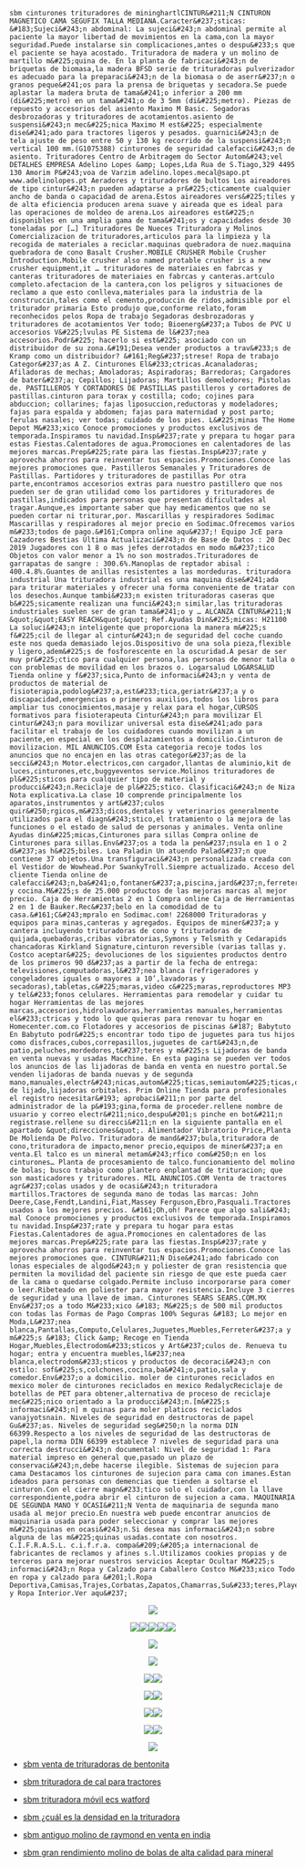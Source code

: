 
```
sbm cinturones trituradores de mininghartlCINTUR&#211;N CINTURON MAGNETICO CAMA SEGUFIX TALLA MEDIANA.Caracter&#237;sticas: &#183;Sujeci&#243;n abdominal: La sujeci&#243;n abdominal permite al paciente la mayor libertad de movimientos en la cama,con la mayor seguridad.Puede instalarse sin complicaciones,antes o despu&#233;s que el paciente se haya acostado. Trituradora de madera y un molino de martillo m&#225;quina de. En la planta de fabricaci&#243;n de briquetas de biomasa,la madera BFSD serie de trituradoras pulverizador es adecuado para la preparaci&#243;n de la biomasa o de aserr&#237;n o granos peque&#241;os para la prensa de briquetas y secadora.Se puede aplastar la madera bruta de tama&#241;o inferior a 200 mm (di&#225;metro) en un tama&#241;o de 3 5mm (di&#225;metro). Piezas de repuesto y accesorios del asiento Maximo M Basic. Segadoras desbrozadoras y trituradores de acotamientos.asiento de suspensi&#243;n mec&#225;nica Maximo M est&#225; especialmente dise&#241;ado para tractores ligeros y pesados. guarnici&#243;n de tela ajuste de peso entre 50 y 130 kg recorrido de la suspensi&#243;n vertical 100 mm.(G1075388) cinturones de seguridad calefacci&#243;n de asiento. Trituradores Centro de Arbitragem do Sector Autom&#243;vel DETALHES EMPRESA Adelino Lopes &amp; Lopes,Lda Rua de S.Tiago,329 4495 130 Amorim P&#243;voa de Varzim adelino.lopes.mecal@sapo.pt www.adelinolopes.pt Aeradores y trituradores de bultos Los aireadores de tipo cintur&#243;n pueden adaptarse a pr&#225;cticamente cualquier ancho de banda o capacidad de arena.Estos aireadores vers&#225;tiles y de alta eficiencia producen arena suave y aireada que es ideal para las operaciones de moldeo de arena.Los aireadores est&#225;n disponibles en una amplia gama de tama&#241;os y capacidades desde 30 toneladas por […] Trituradores De Nueces Trituradora y Molinos Comercializacion de trituradores,articulos para la limpieza y la recogida de materiales a reciclar.maquinas quebradora de nuez.maquina quebradora de cono Basalt Crusher.MOBILE CRUSHER Mobile Crusher Introduction.Mobile crusher also named protable crusher is a new crusher equipment,it … trituradores de materiaies en fabrcas y canteras trituradores de materiaies en fabrcas y canteras.artculo completo.afectacion de la cantera,con los peligros y situaciones de reclamo a que esto conlleva,materiales para la industria de la construccin,tales como el cemento,produccin de ridos,admisible por el triturador primaria Esto produjo que,conforme relato,foram reconhecidos pelos Ropa de trabajo Segadoras desbrozadoras y trituradores de acotamientos Ver todo; Bioenerg&#237;a Tubos de PVC U accesorios V&#225;lvulas PE Sistema de l&#237;nea accesorios.Podr&#225; hacerlo si est&#225; asociado con un distribuidor de su zona.&#191;Desea vender productos a trav&#233;s de Kramp como un distribuidor? &#161;Reg&#237;strese! Ropa de trabajo Categor&#237;as A Z. Cinturones El&#233;ctricas.Acanaladoras; Afiladoras de mechas; Amoladoras; Aspiradoras; Barredoras; Cargadores de bater&#237;a; Cepillos; Lijadoras; Martillos demoledores; Pistolas de. PASTILLEROS Y CORTADORES DE PASTILLAS pastilleros y cortadores de pastillas.cinturon para torax y costilla; codo; cojines para abduccion; collarines; fajas liposuccion,reductoras y modeladores; fajas para espalda y abdomen; fajas para maternidad y post parto; ferulas nasales; ver todas; cuidado de los pies. L&#225;minas The Home Depot M&#233;xico Conoce promociones y productos exclusivos de temporada.Inspiramos tu navidad.Insp&#237;rate y prepara tu hogar para estas Fiestas.Calentadores de agua.Promociones en calentadores de las mejores marcas.Prep&#225;rate para las fiestas.Insp&#237;rate y aprovecha ahorros para reinventar tus espacios.Promociones.Conoce las mejores promociones que. Pastilleros Semanales y Trituradores de Pastillas. Partidores y trituradores de pastillas Por otra parte,encontramos accesorios extras para nuestro pastillero que nos pueden ser de gran utilidad como los partidores y trituradores de pastillas,indicados para personas que presentan dificultades al tragar.Aunque,es importante saber que hay medicamentos que no se pueden cortar ni triturar,por. Mascarillas y respiradores Sodimac Mascarillas y respiradores al mejor precio en Sodimac.Ofrecemos varios m&#233;todos de pago.&#161;Compra online aqu&#237;! Equipo JcE para Cazadores Bestias Ultima Actualizaci&#243;n de Base de Datos : 20 Dec 2019 Jugadores con 1 8 o mas jefes derrotados en modo m&#237;tico Objetos con valor menor a 1% no son mostrados.Trituradores de garrapatas de sangre : 300.6%.Manoplas de reptador abisal : 400.4.8%.Guantes de anillas resistentes a las mordeduras. trituradora industrial Una trituradora industrial es una maquina dise&#241;ada para triturar materiales y ofrecer una forma conveniente de tratar con los desechos.Aunque tambi&#233;n existen trituradoras caseras que b&#225;sicamente realizan una funci&#243;n similar,las trituradoras industriales suelen ser de gran tama&#241;o y … ALCANZA CINTUR&#211;N &quot;&quot;EASY REACH&quot;&quot; Ref.Ayudas Din&#225;micas: H21100 La soluci&#243;n inteligente que proporciona la manera m&#225;s f&#225;cil de llegar al cintur&#243;n de seguridad del coche cuando este nos queda demasiado lejos.Dispositivo de una sola pieza,flexible y ligero,adem&#225;s de fosforescente en la oscuridad.A pesar de ser muy pr&#225;ctico para cualquier persona,las personas de menor talla o con problemas de movilidad en los brazos o. Logarsalud LOGARSALUD Tienda online y f&#237;sica,Punto de informaci&#243;n y venta de productos de material de fisioterapia,podolog&#237;a,est&#233;tica,geriatr&#237;a y o discapacidad,emergencias o primeros auxilios,todos los libros para ampliar tus conocimientos,masaje y relax para el hogar,CURSOS formativos para fisioterapeuta Cintur&#243;n para movilizar El cintur&#243;n para movilizar universal esta dise&#241;ado para facilitar el trabajo de los cuidadores cuando movilizan a un paciente,en especial en los desplazamientos a domicilio.Cinturon de movilizacion. MIL ANUNCIOS.COM Esta categoria recoje todos los anuncios que no encajen en las otras categor&#237;as de la secci&#243;n Motor.electricos,con cargador,llantas de aluminio,kit de luces,cinturones,etc,buggyeventos service.Molinos trituradores de pl&#225;sticos para cualquier tipo de material y producci&#243;n.Reciclaje de pl&#225;stico. Clasificaci&#243;n de Niza Nota explicativa.La clase 10 comprende principalmente los aparatos,instrumentos y art&#237;culos quir&#250;rgicos,m&#233;dicos,dentales y veterinarios generalmente utilizados para el diagn&#243;stico,el tratamiento o la mejora de las funciones o el estado de salud de personas y animales. Venta online Ayudas din&#225;micas,Cinturones para sillas Compra online de Cinturones para sillas.Env&#237;os a toda la pen&#237;nsula en 1 o 2 d&#237;as h&#225;biles. Loa Paladin Un atuendo Palad&#237;n que contiene 37 objetos.Una transfiguraci&#243;n personalizada creada con el Vestidor de Wowhead.Por SwankyTroll.Siempre actualizado. Acceso del cliente Tienda online de calefacci&#243;n,ba&#241;o,fontaner&#237;a,piscina,jard&#237;n,ferreter&#237;a y cocina.M&#225;s de 25.000 productos de las mejoras marcas al mejor precio. Caja de Herramientas 2 en 1 Compra online Caja de Herramientas 2 en 1 de Bauker.Rec&#237;belo en la comodidad de tu casa.&#161;C&#243;mpralo en Sodimac.com! 2268000 Trituradoras y equipos para minas,canteras y agregados. Equipos de miner&#237;a y cantera incluyendo trituradoras de cono y trituradoras de quijada,quebadoras,cribas vibratorias,Symons y Telsmith y Cedarapids chancadoras Kirkland Signature,cinturon reversible (varias tallas y. Costco aceptar&#225; devoluciones de los siguientes productos dentro de los primeros 90 d&#237;as a partir de la fecha de entrega: televisiones,computadoras,l&#237;nea blanca (refrigeradores y congeladores iguales o mayores a 10’,lavadoras y secadoras),tabletas,c&#225;maras,video c&#225;maras,reproductores MP3 y tel&#233;fonos celulares. Herramientas para remodelar y cuidar tu hogar Herramientas de las mejores marcas,accesorios,hidrolavadoras,herramientas manuales,herramientas el&#233;ctricas y todo lo que quieras para renovar tu hogar en Homecenter.com.co Flotadores y accesorios de piscinas &#187; Babytuto En Babytuto podr&#225;s encontrar todo tipo de juguetes para tus hijos como disfraces,cubos,correpasillos,juguetes de cart&#243;n,de patio,peluches,mordedores,t&#237;teres y m&#225;s Lijadoras de banda en venta nuevas y usadas Macchine. En esta pagina se pueden ver todos los anuncios de las lijadoras de banda en venta en nuestro portal.Se venden lijadoras de banda nuevas y de segunda mano,manuales,electr&#243;nicas,autom&#225;ticas,semiautom&#225;ticas,oscilantes,l&#237;neas de lijado,lijadoras orbitales. Prim Online Tienda para profesionales el registro necesitar&#193; aprobaci&#211;n por parte del administrador de la p&#193;gina,forma de proceder.rellene nombre de usuario y correo electr&#211;nico,despu&#201;s pinche en bot&#211;n registrase.rellene su direcci&#211;n en la siguiente pantalla en el apartado &quot;direcciones&quot;. Alimentador Vibratorio Price,Planta De Molienda De Polvo. Trituradora de mand&#237;bula,trituradora de cono,trituradora de impacto,menor precio,equipos de miner&#237;a en venta.El talco es un mineral metam&#243;rfico com&#250;n en los cinturones… Planta de procesamiento de talco.funcionamiento del molino de bolas; busco trabajo como plantero enplantad de trituracion; que son masticadores y trituradores. MIL ANUNCIOS.COM Venta de tractores agr&#237;colas usados y de ocasi&#243;n trituradora martillos.Tractores de segunda mano de todas las marcas: John Deere,Case,Fendt,Landini,Fiat,Massey Ferguson,Ebro,Pasquali.Tractores usados a los mejores precios. &#161;Oh,oh! Parece que algo sali&#243; mal Conoce promociones y productos exclusivos de temporada.Inspiramos tu navidad.Insp&#237;rate y prepara tu hogar para estas Fiestas.Calentadores de agua.Promociones en calentadores de las mejores marcas.Prep&#225;rate para las fiestas.Insp&#237;rate y aprovecha ahorros para reinventar tus espacios.Promociones.Conoce las mejores promociones que. CINTUR&#211;N Dise&#241;ado fabricado con lonas especiales de algod&#243;n y poliester de gran resistencia que permiten la movilidad del paciente sin riesgo de que este pueda caer de la cama o quedarse colgado.Permite incluso incorporarse para comer o leer.Ribeteado en poliester para mayor resistencia.Incluye 3 cierres de seguridad y una llave de iman. Cinturones SEARS SEARS.COM.MX Env&#237;os a todo M&#233;xico &#183; M&#225;s de 500 mil productos con todas las Formas de Pago Compras 100% Seguras &#183; Lo mejor en Moda,L&#237;nea blanca,Pantallas,Computo,Celulares,Juguetes,Muebles,Ferreter&#237;a y m&#225;s &#183; Click &amp; Recoge en Tienda Hogar,Muebles,Electrodom&#233;sticos y Art&#237;culos de. Renueva tu hogar; entra y encuentra muebles,l&#237;nea blanca,electrodom&#233;sticos y productos de decoraci&#243;n con estilo: sof&#225;s,colchones,cocina,ba&#241;o,patio,sala y comedor.Env&#237;o a domicilio. moler de cinturones reciclados en mexico moler de cinturones reciclados en mexico RedalycReciclaje de botellas de PET para obtener,alternativa de proceso de reciclaje mec&#225;nico orientado a la producci&#243;n.[m&#225;s informaci&#243;n] m quinas para moler platicos reciclados vanajyotsnain. Niveles de seguridad en destructoras de papel Gu&#237;as. Niveles de seguridad seg&#250;n la norma DIN 66399.Respecto a los niveles de seguridad de las destructoras de papel,la norma DIN 66399 establece 7 niveles de seguridad para una correcta destrucci&#243;n documental: Nivel de seguridad 1: Para material impreso en general que,pasado un plazo de conservaci&#243;n,debe hacerse ilegible. Sistemas de sujecion para cama Destacamos los cinturones de sujecion para cama con imanes.Estan ideados para personas con demencias que tienden a soltarse el cinturon.Con el cierre magn&#233;tico solo el cuidador,con la llave correspondiente,podra abrir el cinturon de sujecion a cama. MAQUINARIA DE SEGUNDA MANO Y OCASI&#211;N Venta de maquinaria de segunda mano usada al mejor precio.En nuestra web puede encontrar anuncios de maquinaria usada para poder seleccionar y comprar las mejores m&#225;quinas en ocasi&#243;n.Si desea mas informaci&#243;n sobre alguna de las m&#225;quinas usadas.contate con nosotros. C.I.F.R.A.S.L. c.i.f.r.a. compa&#209;&#205;a internacional de fabricantes de reclamos y afines s.l.Utilizamos cookies propias y de terceros para mejorar nuestros servicios Aceptar Ocultar M&#225;s informaci&#243;n Ropa y Calzado para Caballero Costco M&#233;xico Todo en ropa y calzado para &#201;l.Ropa Deportiva,Camisas,Trajes,Corbatas,Zapatos,Chamarras,Su&#233;teres,Playeras,Polos,Pijamas y Ropa Interior.Ver aqu&#237; 
```

<div align="center">

<a href="https://es-crusher.shibang-china.com/github&k=sbm+cinturones+trituradores+de+mininghartl"><img src="https://static.shibang-china.com/es/crusher/logo.jpg"></a>

<a href="https://es-crusher.shibang-china.com/github&k=sbm+cinturones+trituradores+de+mininghartl"><img src="https://static.shibang-china.com/es/crusher/index.jpg"></a><a href="https://es-crusher.shibang-china.com/material.htmlgithub&k=sbm+cinturones+trituradores+de+mininghartl"><img src="https://static.shibang-china.com/es/crusher/material.jpg"></a><a href="https://es-crusher.shibang-china.com/application.htmlgithub&k=sbm+cinturones+trituradores+de+mininghartl"><img src="https://static.shibang-china.com/es/crusher/application.jpg"></a><a href="https://es-crusher.shibang-china.com/aboutus.htmlgithub&k=sbm+cinturones+trituradores+de+mininghartl"><img src="https://static.shibang-china.com/es/crusher/aboutus.jpg"></a><a href="https://es-crusher.shibang-china.com/contact.htmlgithub&k=sbm+cinturones+trituradores+de+mininghartl"><img src="https://static.shibang-china.com/es/crusher/contact.jpg"></a>

<a href="https://es-crusher.shibang-china.com/github&k=sbm+cinturones+trituradores+de+mininghartl"><img src="https://static.shibang-china.com/es/crusher/banner.jpg"></a>

<a href="https://swt.shibang-china.com/github&k=sbm+cinturones+trituradores+de+mininghartl"><img src="https://static.shibang-china.com/es/crusher/text.jpg"></a>

<a href="https://swt.shibang-china.com/github&k=sbm+cinturones+trituradores+de+mininghartl"><img src="https://static.shibang-china.com/es/crusher/chat.jpg"></a><a href="https://es-crusher.shibang-china.com/contact.htmlgithub&k=sbm+cinturones+trituradores+de+mininghartl"><img src="https://static.shibang-china.com/es/crusher/message.jpg"></a>

<a href="https://es-crusher.shibang-china.com/products/pe.htmlgithub&k=sbm+cinturones+trituradores+de+mininghartl"><img src="https://static.shibang-china.com/es/crusher/pe.jpg"></a><a href="https://es-crusher.shibang-china.com/products/pf.htmlgithub&k=sbm+cinturones+trituradores+de+mininghartl"><img src="https://static.shibang-china.com/es/crusher/pf.jpg"></a>

<a href="https://es-crusher.shibang-china.com/products/hpt.htmlgithub&k=sbm+cinturones+trituradores+de+mininghartl"><img src="https://static.shibang-china.com/es/crusher/hpt.jpg"></a><a href="https://es-crusher.shibang-china.com/products/vsi.htmlgithub&k=sbm+cinturones+trituradores+de+mininghartl"><img src="https://static.shibang-china.com/es/crusher/vsi.jpg"></a>

<a href="https://es-crusher.shibang-china.com/products/klv.htmlgithub&k=sbm+cinturones+trituradores+de+mininghartl"><img src="https://static.shibang-china.com/es/crusher/klv.jpg"></a><a href="https://es-crusher.shibang-china.com/products/portable.htmlgithub&k=sbm+cinturones+trituradores+de+mininghartl"><img src="https://static.shibang-china.com/es/crusher/portable.jpg"></a>

<a href="https://swt.shibang-china.com/github&k=sbm+cinturones+trituradores+de+mininghartl"><img src="https://static.shibang-china.com/es/crusher/case.jpg"></a>

</div>


* [sbm venta de trituradoras de bentonita](sbm%20venta%20de%20trituradoras%20de%20bentonita.md)

* [sbm trituradora de cal para tractores](sbm%20trituradora%20de%20cal%20para%20tractores.md)

* [sbm trituradora móvil ecs watford](sbm%20trituradora%20m%C3%B3vil%20ecs%20watford.md)

* [sbm ¿cuál es la densidad en la trituradora ](sbm%20%C2%BFcu%C3%A1l%20es%20la%20densidad%20en%20la%20trituradora%20.md)

* [sbm antiguo molino de raymond en venta en india](sbm%20antiguo%20molino%20de%20raymond%20en%20venta%20en%20india.md)

* [sbm gran rendimiento molino de bolas de alta calidad para mineral](sbm%20gran%20rendimiento%20molino%20de%20bolas%20de%20alta%20calidad%20para%20mineral.md)